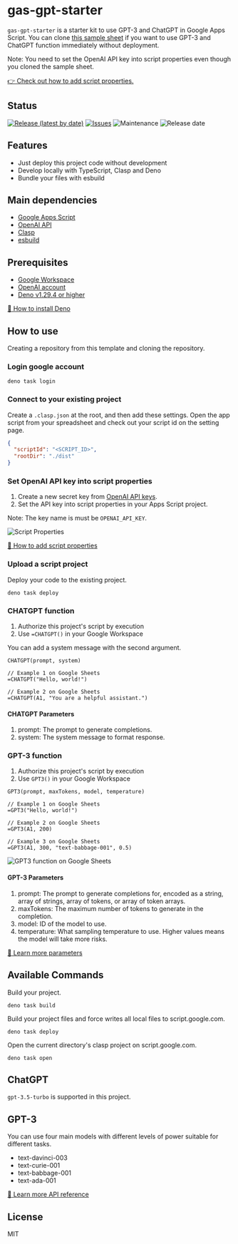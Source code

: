 # gas-gpt-starter

`gas-gpt-starter` is a starter kit to use GPT-3 and ChatGPT in Google Apps Script.
You can clone [this sample sheet](https://docs.google.com/spreadsheets/d/1xYZbBp4TFuSxOfjsW0HJtDCS3UEI5nWYd2FfPxEoLnQ/edit?usp=sharing) if you want to use GPT-3 and ChatGPT function immediately without deployment.

Note: You need to set the OpenAI API key into script properties even though you cloned the sample sheet.

[👉 Check out how to add script properties.](https://developers.google.com/apps-script/guides/properties#manage_script_properties_manually)

## Status

[![Release (latest by date)](https://img.shields.io/github/v/release/Kazuki-tam/gas-gpt-starter)](https://github.com/Kazuki-tam/gas-gpt-starter/releases/tag/v0.0.1)
[![Issues](https://img.shields.io/github/issues/Kazuki-tam/gas-gpt-starter)](https://github.com/Kazuki-tam/gas-gpt-starter/issues)
![Maintenance](https://img.shields.io/maintenance/yes/2023)
![Release date](https://img.shields.io/github/release-date/Kazuki-tam/gas-gpt-starter)

## Features
- Just deploy this project code without development
- Develop locally with TypeScript, Clasp and Deno
- Bundle your files with esbuild

## Main dependencies

- [Google Apps Script](https://workspace.google.co.jp/intl/en/products/apps-script/)
- [OpenAI API](https://beta.openai.com/docs/api-reference/introduction)
- [Clasp](https://github.com/google/clasp)
- [esbuild](https://esbuild.github.io/)

## Prerequisites

- [Google Workspace](https://workspace.google.co.jp/)
- [OpenAI account](https://openai.com/api/)
- [Deno v1.29.4 or higher](https://deno.land/)

[🦕 How to install Deno](https://deno.land/manual@v1.29.4/getting_started/installation)

## How to use

Creating a repository from this template and cloning the repository.

### Login google account

```shell
deno task login
```

### Connect to your existing project

Create a `.clasp.json` at the root, and then add these settings.
Open the app script from your spreadsheet and check out your script id on the setting page.

```json
{
  "scriptId": "<SCRIPT_ID>",
  "rootDir": "./dist"
}
```

### Set OpenAI API key into script properties
1. Create a new secret key from [OpenAI API keys](https://beta.openai.com/account/api-keys).
2. Set the API key into script properties in your Apps Script project.

Note: The key name is must be `OPENAI_API_KEY`.

![Script Properties](https://dev-to-uploads.s3.amazonaws.com/uploads/articles/del73wuy6tlz9k3h8l3s.png)

[📖 How to add script properties](https://developers.google.com/apps-script/guides/properties#manage_script_properties_manually)

### Upload a script project

Deploy your code to the existing project.

```shell
deno task deploy
```

### CHATGPT function
1. Authorize this project's script by execution
2. Use `=CHATGPT()` in your Google Workspace

You can add a system message with the second argument.

```
CHATGPT(prompt, system)

// Example 1 on Google Sheets
=CHATGPT("Hello, world!")

// Example 2 on Google Sheets
=CHATGPT(A1, "You are a helpful assistant.")
```

#### CHATGPT Parameters
1. prompt: The prompt to generate completions.
2. system: The system message to format response.

### GPT-3 function

1. Authorize this project's script by execution
2. Use `GPT3()` in your Google Workspace

```
GPT3(prompt, maxTokens, model, temperature)

// Example 1 on Google Sheets
=GPT3("Hello, world!")

// Example 2 on Google Sheets
=GPT3(A1, 200)

// Example 3 on Google Sheets
=GPT3(A1, 300, "text-babbage-001", 0.5)
```

![GPT3 function on Google Sheets](https://dev-to-uploads.s3.amazonaws.com/uploads/articles/vjh3uvjlironx80jrykx.png)

#### GPT-3 Parameters
1. prompt: The prompt to generate completions for, encoded as a string, array of strings, array of tokens, or array of token arrays.
2. maxTokens: The maximum number of tokens to generate in the completion.
3. model: ID of the model to use.
4. temperature: What sampling temperature to use. Higher values means the model will take more risks.

[📖 Learn more parameters](https://beta.openai.com/docs/api-reference/completions/create)

## Available Commands

Build your project.

```shell
deno task build
```

Build your project files and force writes all local files to script.google.com.

```shell
deno task deploy
```

Open the current directory's clasp project on script.google.com.

```shell
deno task open
```

## ChatGPT
`gpt-3.5-turbo` is supported in this project.

## GPT-3
You can use four main models with different levels of power suitable for different tasks.

- text-davinci-003
- text-curie-001
- text-babbage-001
- text-ada-001

[📖 Learn more API reference](https://platform.openai.com/docs/api-reference/introduction)

## License
MIT
